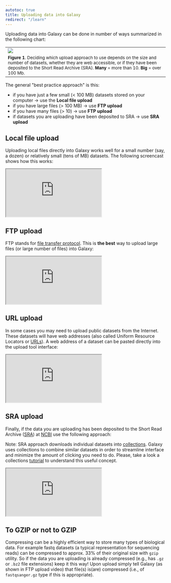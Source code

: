 ```yaml
---
autotoc: true
title: Uploading data into Galaxy
redirect: "/learn"
---
```


Uploading data into Galaxy can be done in number of ways summarized in the following chart:

|       |
|-------|
|![](/tutorials/upload/upload_logic.png)|
|<small>**Figure 1**. Deciding which upload approach to use depends on the size and number of datasets, whether they are web accessible, or if they have been deposited to the Short Read Archive (SRA). **Many** = more than 10. **Big** = over 100 Mb.</small>|

The general "best practice approach" is this:

- if you have just a few small (< 100 MB) datasets stored on your computer &#8594; use the **Local file upload**
- if you have large files (> 100 MB) &#8594; use **FTP upload**
- if you have many files (> 10) &#8594; use **FTP upload**
- if datasets you are uploading have been deposited to SRA &#8594; use **SRA upload**

## Local file upload

Uploading local files directly into Galaxy works well for a small number (say, a dozen) or relatively small (tens of MB) datasets. The following screencast shows how this works:

<div class="embed-responsive embed-responsive-16by9"><iframe src="https://player.vimeo.com/video/120901536?portrait=0" webkitallowfullscreen mozallowfullscreen allowfullscreen></iframe></div>

## FTP upload

FTP stands for [file transfer protocol](https://en.wikipedia.org/wiki/File_Transfer_Protocol). This is **the best** way to upload large files (or large number of files) into Galaxy:

<div class="embed-responsive embed-responsive-16by9"><iframe src="https://player.vimeo.com/video/120972739?portrait=0" webkitallowfullscreen mozallowfullscreen allowfullscreen></iframe></div>

## URL upload

In some cases you may need to upload public datasets from the Internet. These datasets will have web addresses (also called Uniform Resource Locators or [URLs](https://en.wikipedia.org/wiki/URL)). A web address of a dataset can be pasted directly into the upload tool interface:

<div class="embed-responsive embed-responsive-16by9"><iframe src="https://player.vimeo.com/video/120973708?portrait=0" webkitallowfullscreen mozallowfullscreen allowfullscreen></iframe></div>

## SRA upload

Finally, if the data you are uploading has been deposited to the Short Read Archive ([SRA](https://www.ncbi.nlm.nih.gov/sra)) at [NCBI](https://www.ncbi.nlm.nih.gov/) use the following approach:

<div class="alert alert-warning trim-p" role="alert">

Note: SRA approach downloads individual datasets into [collections](/tutorials/collections/). Galaxy uses collections to combine similar datasets in order to streamline interface and minimize the amount of clicking you need to do. Please, take a look a collections [tutorial](/tutorials/collections/) to understand this useful concept.

</div>

<div class="embed-responsive embed-responsive-16by9"><iframe src="https://player.vimeo.com/video/217216264?portrait=0" webkitallowfullscreen mozallowfullscreen allowfullscreen></iframe></div>

## To GZIP or not to GZIP

Compressing can be a highly efficient way to store many types of biological data. For example fastq datasets (a typical representation for sequencing reads) can be compressed to approx. 33% of their original size with `gzip` utility. So if the data you are uploading is already compressed (e.g., has `.gz` or `.bz2` file extensions) keep it this way! Upon upload simply tell Galaxy (as shown in FTP upload video) that file(s) is(are) compressed (i.e., of `fastqsanger.gz` type if this is appropriate).
